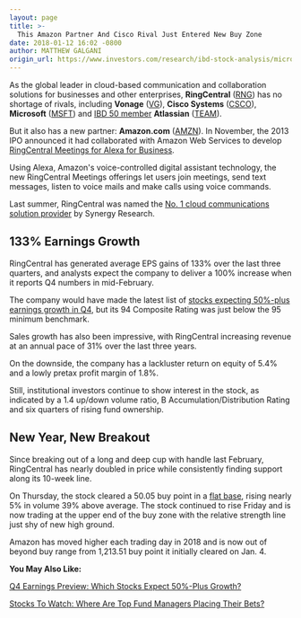 ```yaml
---
layout: page
title: >-
  This Amazon Partner And Cisco Rival Just Entered New Buy Zone
date: 2018-01-12 16:02 -0800
author: MATTHEW GALGANI
origin_url: https://www.investors.com/research/ibd-stock-analysis/microsoft-cisco-rival-ringcentral-near-breakout/
---
```





As the global leader in cloud-based communication and collaboration solutions for businesses and other enterprises, **RingCentral** ([RNG](https://research.investors.com/quote.aspx?symbol=RNG)) has no shortage of rivals, including **Vonage** ([VG](https://research.investors.com/quote.aspx?symbol=VG)), **Cisco Systems** ([CSCO](https://research.investors.com/quote.aspx?symbol=CSCO)), **Microsoft** ([MSFT](https://research.investors.com/quote.aspx?symbol=MSFT)) and [IBD 50 member](https://research.investors.com/stock-lists/ibd-50/) **Atlassian** ([TEAM](https://research.investors.com/quote.aspx?symbol=TEAM)).


 But it also has a new partner: **Amazon.com** ([AMZN](https://research.investors.com/quote.aspx?symbol=AMZN)). In November, the 2013 IPO announced it had collaborated with Amazon Web Services to develop [RingCentral Meetings for Alexa for Business](https://www.ringcentral.com/whyringcentral/company/pressreleases/pressreleases-2017/ringcentral-transforms-online-meetings-experience-with-alexa-for-business.html).


Using Alexa, Amazon's voice-controlled digital assistant technology, the new RingCentral Meetings offerings let users join meetings, send text messages, listen to voice mails and make calls using voice commands.


Last summer, RingCentral was named the [No. 1 cloud communications solution provider](https://www.ringcentral.com/whyringcentral/company/pressreleases/pressreleases-2017/ringcentral-ranked--1-cloud-communications-solution-provider--ac.html) by Synergy Research.


133% Earnings Growth
--------------------


RingCentral has generated average EPS gains of 133% over the last three quarters, and analysts expect the company to deliver a 100% increase when it reports Q4 numbers in mid-February.


The company would have made the latest list of [stocks expecting 50%-plus earnings growth in Q4](https://www.investors.com/research/ibd-stock-analysis/q4-earnings-preview-which-stocks-expect-50-or-greater-growth/), but its 94 Composite Rating was just below the 95 minimum benchmark.


Sales growth has also been impressive, with RingCentral increasing revenue at an annual pace of 31% over the last three years.


On the downside, the company has a lackluster return on equity of 5.4% and a lowly pretax profit margin of 1.8%.


Still, institutional investors continue to show interest in the stock, as indicated by a 1.4 up/down volume ratio, B Accumulation/Distribution Rating and six quarters of rising fund ownership.


New Year, New Breakout
----------------------


Since breaking out of a long and deep cup with handle last February, RingCentral has nearly doubled in price while consistently finding support along its 10-week line.


On Thursday, the stock cleared a 50.05 buy point in a [flat base](http://www.investors.com/ibd-university/how-to-buy/common-patterns-3/), rising nearly 5% in volume 39% above average. The stock continued to rise Friday and is now trading at the upper end of the buy zone with the relative strength line just shy of new high ground.



Amazon has moved higher each trading day in 2018 and is now out of beyond buy range from 1,213.51 buy point it initially cleared on Jan. 4.


**You May Also Like:**


[Q4 Earnings Preview: Which Stocks Expect 50%-Plus Growth?](https://www.investors.com/research/ibd-stock-analysis/q4-earnings-preview-which-stocks-expect-50-or-greater-growth/)


[Stocks To Watch: Where Are Top Fund Managers Placing Their Bets?](https://www.investors.com/etfs-and-funds/mutual-funds/stocks-to-watch-apple-bofa-lead-new-buys-by-top-mutual-fund-managers/)




